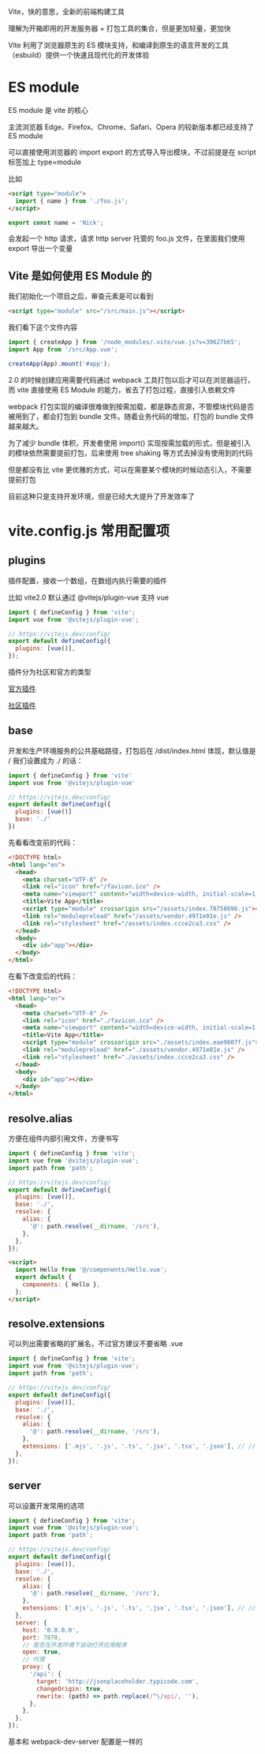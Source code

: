 Vite，快的意思，全新的前端构建工具

理解为开箱即用的开发服务器 + 打包工具的集合，但是更加轻量，更加快

Vite 利用了浏览器原生的 ES 模块支持，和编译到原生的语言开发的工具（esbuild）提供一个快速且现代化的开发体验

# ES module

ES module 是 vite 的核心

主流浏览器 Edge、Firefox、Chrome、Safari、Opera 的较新版本都已经支持了 ES module

可以直接使用浏览器的 import export 的方式导入导出模块，不过前提是在 script 标签加上 type=module

比如

```html
<script type="module">
  import { name } from './foo.js';
</script>
```

```js
export const name = 'Nick';
```

会发起一个 http 请求，请求 http server 托管的 foo.js 文件，在里面我们使用 export 导出一个变量

## Vite 是如何使用 ES Module 的

我们初始化一个项目之后，审查元素是可以看到

```html
<script type="module" src="/src/main.js"></script>
```

我们看下这个文件内容

```js
import { createApp } from '/node_modules/.vite/vue.js?v=39627b65';
import App from '/src/App.vue';

createApp(App).mount('#app');
```

2.0 的时候创建应用需要代码通过 webpack 工具打包以后才可以在浏览器运行，而 vite 直接使用 ES Module 的能力，省去了打包过程，直接引入依赖文件

webpack 打包实现的编译很难做到按需加载，都是静态资源，不管模块代码是否被用到了，都会打包到 bundle 文件。随着业务代码的增加，打包的 bundle 文件越来越大。

为了减少 bundle 体积，开发者使用 import() 实现按需加载的形式，但是被引入的模块依然需要提前打包，后来使用 tree shaking 等方式去掉没有使用到的代码

但是都没有比 vite 更优雅的方式，可以在需要某个模块的时候动态引入，不需要提前打包

目前这种只是支持开发环境，但是已经大大提升了开发效率了

# vite.config.js 常用配置项

## plugins

插件配置，接收一个数组，在数组内执行需要的插件

比如 vite2.0 默认通过 @vitejs/plugin-vue 支持 vue

```js
import { defineConfig } from 'vite';
import vue from '@vitejs/plugin-vue';

// https://vitejs.dev/config/
export default defineConfig({
  plugins: [vue()],
});
```

插件分为社区和官方的类型

[官方插件](https://cn.vitejs.dev/plugins/)

[社区插件](https://github.com/vitejs/awesome-vite)

## base

开发和生产环境服务的公共基础路径，打包后在 /dist/index.html 体现，默认值是 / 我们设置成为 ./ 的话：

```js
import { defineConfig } from 'vite'
import vue from '@vitejs/plugin-vue'

// https://vitejs.dev/config/
export default defineConfig({
  plugins: [vue()]
  base: './'
})
```

先看看改变前的代码：

```html
<!DOCTYPE html>
<html lang="en">
  <head>
    <meta charset="UTF-8" />
    <link rel="icon" href="/favicon.ico" />
    <meta name="viewport" content="width=device-width, initial-scale=1.0" />
    <title>Vite App</title>
    <script type="module" crossorigin src="/assets/index.70758696.js"></script>
    <link rel="modulepreload" href="/assets/vendor.4971e01e.js" />
    <link rel="stylesheet" href="/assets/index.ccce2ca3.css" />
  </head>
  <body>
    <div id="app"></div>
  </body>
</html>
```

在看下改变后的代码：

```html
<!DOCTYPE html>
<html lang="en">
  <head>
    <meta charset="UTF-8" />
    <link rel="icon" href="./favicon.ico" />
    <meta name="viewport" content="width=device-width, initial-scale=1.0" />
    <title>Vite App</title>
    <script type="module" crossorigin src="./assets/index.eae9607f.js"></script>
    <link rel="modulepreload" href="./assets/vendor.4971e01e.js" />
    <link rel="stylesheet" href="./assets/index.ccce2ca3.css" />
  </head>
  <body>
    <div id="app"></div>
  </body>
</html>
```

## resolve.alias

方便在组件内部引用文件，方便书写

```js
import { defineConfig } from 'vite';
import vue from '@vitejs/plugin-vue';
import path from 'path';

// https://vitejs.dev/config/
export default defineConfig({
  plugins: [vue()],
  base: './',
  resolve: {
    alias: {
      '@': path.resolve(__dirname, '/src'),
    },
  },
});
```

```html
<script>
  import Hello from '@/components/Hello.vue';
  export default {
    components: { Hello },
  };
</script>
```

## resolve.extensions

可以列出需要省略的扩展名，不过官方建议不要省略 .vue

```js
import { defineConfig } from 'vite';
import vue from '@vitejs/plugin-vue';
import path from 'path';

// https://vitejs.dev/config/
export default defineConfig({
  plugins: [vue()],
  base: './',
  resolve: {
    alias: {
      '@': path.resolve(__dirname, '/src'),
    },
    extensions: ['.mjs', '.js', '.ts', '.jsx', '.tsx', '.json'], // // 默认值
  },
});
```

## server

可以设置开发常用的选项

```js
import { defineConfig } from 'vite';
import vue from '@vitejs/plugin-vue';
import path from 'path';

// https://vitejs.dev/config/
export default defineConfig({
  plugins: [vue()],
  base: './',
  resolve: {
    alias: {
      '@': path.resolve(__dirname, '/src'),
    },
    extensions: ['.mjs', '.js', '.ts', '.jsx', '.tsx', '.json'], // // 默认值
  },
  server: {
    host: '0.0.0.0',
    port: 7878,
    // 是否在开发环境下自动打开应用程序
    open: true,
    // 代理
    proxy: {
      '/api': {
        target: 'http://jsonplaceholder.typicode.com',
        changeOrigin: true,
        rewrite: (path) => path.replace(/^\/api/, ''),
      },
    },
  },
});
```

基本和 webpack-dev-server 配置是一样的
